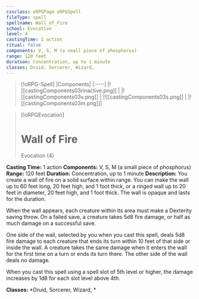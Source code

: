 ```yaml
---
cssclass: oRPGPage oRPGSpell
fileType: spell
spellname: Wall_of_Fire
school: Evocation
level: 4
castingTime: 1 action
ritual: false
components: V, S, M (a small piece of phosphorus)
range: 120 feet
duration: Concentration, up to 1 minute
classes: Druid, Sorcerer, Wizard,
---
```

> [!oRPG-Spell]
> |Components|
> |:---:|
> |![[castingComponents03rinactive.png]] |
> |![[castingComponents03v.png]] |
> |![[castingComponents03s.png]] |
> |![[castingComponents03m.png]]|

> [!oRPGEvocation]
>#  Wall of Fire
> Evocation  (4)

**Casting Time:** 1 action
**Components:** V, S, M (a small piece of phosphorus)
**Range:** 120 feet
**Duration:**  Concentration, up to 1 minute
**Description:**
You create a wall of fire on a solid surface within range. You can make the wall up to 60 feet long, 20 feet high, and 1 foot thick, or a ringed wall up to 20 feet in diameter, 20 feet high, and 1 foot thick. The wall is opaque and lasts for the duration.



 When the wall appears, each creature within its area must make a Dexterity saving throw. On a failed save, a creature takes 5d8 fire damage, or half as much damage on a successful save.



 One side of the wall, selected by you when you cast this spell, deals 5d8 fire damage to each creature that ends its turn within 10 feet of that side or inside the wall. A creature takes the same damage when it enters the wall for the first time on a turn or ends its turn there. The other side of the wall deals no damage.

When you cast this spell using a spell slot of 5th level or higher, the damage increases by 1d8 for each slot level above 4th.

**Classes:**  *Druid, Sorcerer, Wizard, *


